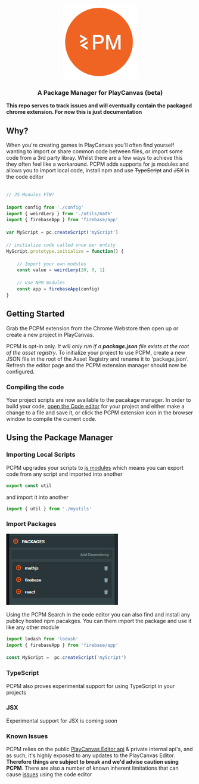 <div align="center">
  <br>
  <img src="./static/icon.png" alt="PCPM" width="200">
  <br>
  <h3 align="center">A Package Manager for PlayCanvas (beta)</h3>

</div>

<!-- <p align="center"> -->
<!--   <a href="#key-features">Key Features</a> • -->
<!--   <a href="#getting-started">Getting Started</a> • -->
<!--   <a href="#download">Download</a> • -->
<!--   <a href="#credits">Credits</a> • -->
<!--   <a href="#related">Related</a> • -->
<!--   <a href="#license">License</a> -->
<!-- </p> -->

<!--PCPM is an extension for the PlayCanvas Editor that adds support for Javascript Modules, TypeScript JSX and more. Your PlayCanvas scripts become JS modules which means you can import and export code.-->

__This repo serves to track issues and will eventually contain the packaged chrome extension. For now this is just documentation__

## Why?
When you're creating games in PlayCanvas you'll often find yourself wanting to import or share common code between files, or import some code from a 3rd party libray. Whilst there are a few ways to achieve this they often feel like a workaround. PCPM adds supports for js modules and allows you to import local code, install npm and use ~~TypeScript~~ and ~~JSX~~ in the code editor

```javascript

// JS Modules FTW!

import config from './config'
import { weirdLerp } from './utils/math'
import { firebaseApp } from 'firebase/app'

var MyScript = pc.createScript('myScript')

// initialize code called once per entity
MyScript.prototype.initialize = function() {

    // Import your own modules
    const value = weirdLerp(20, 0, 1)

    // Use NPM modules
    const app = firebaseApp(config)
}
```

## Getting Started

Grab the PCPM extension from the Chrome Webstore then open up or create a new project in PlayCanvas.

PCPM is opt-in only. *It will only run if a **package.json** file exists at the root of the asset registry*. To initialize your project to use PCPM, create a new JSON file in the root of the Asset Registry and rename it to 'package.json'. Refresh the editor page and the PCPM extension manager should now be configured.

### Compiling the code

Your project scripts are now available to the pacakage manager. In order to build your code, [open the Code editor](https://developer.playcanvas.com/en/user-manual/scripting/code-editor/#opening-the-code-editor) for your project and either make a change to a file and save it, or click the PCPM extension icon in the browser window to compile the current code.

## Using the Package Manager

### Importing Local Scripts

PCPM upgrades your scripts to [js modules](https://developer.mozilla.org/en-US/docs/Web/JavaScript/Reference/Statements/import) which means you can export code from any script and imported into another

```javascript 
export const util
```
and import it into another
```javascript 
import { util } from './myutils'
``` 

### Import Packages

![PCPM Package Manager](./static/package-manager.png)
<br>

Using the PCPM Search in the code editor you can also find and install any publicy hosted npm pacakges. You can them import the package and use it like any other module

```javascript
import lodash from 'lodash'
import { firebaseApp } from 'firebase/app'

const MyScript =  pc.createScript('myScript')
```

### TypeScript
PCPM also proves experimental support for using TypeScript in your projects

### JSX
Experimental support for JSX is coming soon

### Known Issues
PCPM relies on the public [PlayCanvas Editor api](https://github.com/playcanvas/editor-api) & private internal api's, and as such, it's highly exposed to any updates to the PlayCanvas Editor. __Therefore things are subject to break and we'd advise caution using PCPM__. There are also a number of known inherent limitations that can cause [issues](https://github.com/wearekuva/pcpm-private/issues/4) using the code editor
